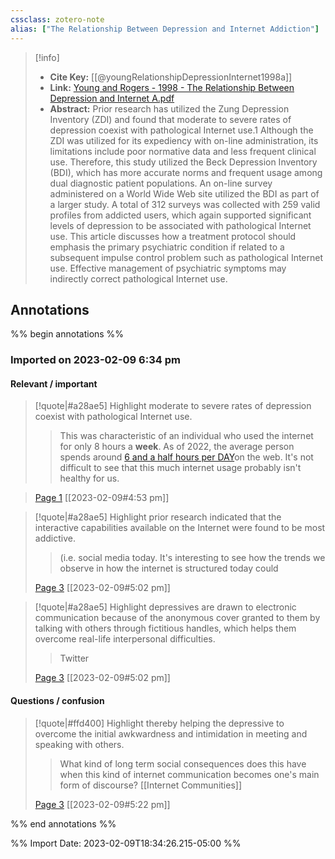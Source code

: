 ```yaml
---
cssclass: zotero-note
alias: ["The Relationship Between Depression and Internet Addiction"]
---
```


> [!info]
> - **Cite Key:** [[@youngRelationshipDepressionInternet1998a]]
> - **Link:** [Young and Rogers - 1998 - The Relationship Between Depression and Internet A.pdf](file://C:\Users\willc\Zotero\storage\8CVM5WRL\Young%20and%20Rogers%20-%201998%20-%20The%20Relationship%20Between%20Depression%20and%20Internet%20A.pdf)
> - **Abstract:** Prior research has utilized the Zung Depression Inventory (ZDI) and found that moderate to severe rates of depression coexist with pathological Internet use.1 Although the ZDI was utilized for its expediency with on-line administration, its limitations include poor normative data and less frequent clinical use. Therefore, this study utilized the Beck Depression Inventory (BDI), which has more accurate norms and frequent usage among dual diagnostic patient populations. An on-line survey administered on a World Wide Web site utilized the BDI as part of a larger study. A total of 312 surveys was collected with 259 valid profiles from addicted users, which again supported significant levels of depression to be associated with pathological Internet use. This article discusses how a treatment protocol should emphasis the primary psychiatric condition if related to a subsequent impulse control problem such as pathological Internet use. Effective management of psychiatric symptoms may indirectly correct pathological Internet use.

## Annotations
%% begin annotations %%
### Imported on 2023-02-09 6:34 pm

#### Relevant / important

> [!quote|#a28ae5] Highlight
> moderate to severe rates of depression coexist with pathological Internet use.
>> This was characteristic of an individual who used the internet for only 8 hours a **week**. As of 2022, the average person spends around [6 and a half hours per DAY](https://www.oberlo.ca/statistics/how-much-time-does-the-average-person-spend-on-the-internet)on the web. It's not difficult to see that this much internet usage probably isn't healthy for us.

> [Page 1](zotero://open-pdf/library/items/8CVM5WRL?page=1) [[2023-02-09#4:53 pm]]

> [!quote|#a28ae5] Highlight
> prior research indicated that the interactive capabilities available on the Internet were found to be most addictive.
>
>> (i.e. social media today. It's interesting to see how the trends we observe in how the internet is structured today could 
>
> [Page 3](zotero://open-pdf/library/items/8CVM5WRL?page=3) [[2023-02-09#5:02 pm]]

> [!quote|#a28ae5] Highlight
> depressives are drawn to electronic communication because of the anonymous cover granted to them by talking with others through fictitious handles, which helps them overcome real-life interpersonal difficulties.
>
>> Twitter
>
> [Page 3](zotero://open-pdf/library/items/8CVM5WRL?page=3) [[2023-02-09#5:02 pm]]

#### Questions / confusion

> [!quote|#ffd400] Highlight
> thereby helping the depressive to overcome the initial awkwardness and intimidation in meeting and speaking with others.
>
>> What kind of long term social consequences does this have when this kind of internet communication becomes one's main form of discourse? [[Internet Communities]]
>
> [Page 3](zotero://open-pdf/library/items/8CVM5WRL?page=3) [[2023-02-09#5:22 pm]]


%% end annotations %%

%% Import Date: 2023-02-09T18:34:26.215-05:00 %%
